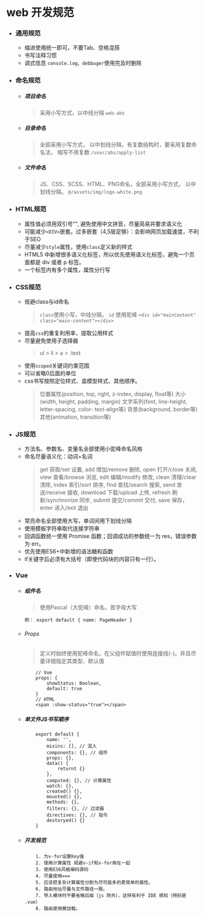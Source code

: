 # web 开发规范
* ### **通用规范** ###
  + 缩进使用统一即可，不要Tab、空格混搭
  + 书写注释习惯
  + 调式信息 `console.log、debbuger`使用完及时删除


* ### **命名规范** ###
  + ##### 项目命名
    >采用小写方式，以中线分隔
    ``` web-abs ```
  + ##### 目录命名
    >全部采用小写方式， 以中划线分隔，有复数结构时，要采用复数命名法， 缩写不用复数
    ``` /user/abs/apply-list ```
  + ##### 文件命名
    > JS、CSS、SCSS、HTML、PNG命名，全部采用小写方式， 以中划线分隔。
    ``` @/assets/img/logo-white.png ```


* ### **HTML规范** ###
    + 属性值必须用双引号"", 避免使用中文拼音，尽量简易并要求语义化
    + 可能减少```<DIV>```嵌套。过多嵌套（4,5层足够）：会影响网页加载速度，不利于SEO
    + 尽量减少```style```属性，使用```class```定义新的样式
    + HTML5 中新增很多语义化标签，所以优先使用语义化标签，避免一个页面都是 div 或者 p 标签。
    + 一个标签内有多个属性，属性分行写

* ### **CSS规范** ###
    + 规避class与id命名
      > ```class```使用小写，中线分隔，
      > ```id``` 使用驼峰
      > ``` <div id="mainContent" class="main-content"></div> ```
    + 提高```css```的重复利用率，提取公用样式
    + 尽量避免使用子选择器
        > ul > li > a > .text
    + 使用```scoped```关键词约束范围
    + 可以省略0后面的单位
    + css书写按照定位样式、盒模型样式、其他顺序。
        > 位置属性(position, top, right, z-index, display, float等)
        > 大小(width, height, padding, margin)
        文字系列(font, line-height, letter-spacing, color- text-align等)
        背景(background, border等)
        其他(animation, transition等)


* ### **JS规范** ###
  + 方法名、参数名、变量名全部使用小驼峰命名风格
  + 命名尽量语义化：动词+名词
    >   get 获取/set 设置,
        add 增加/remove 删除,
        open 打开/close 关闭,
        view 查看/browse 浏览,
        edit 编辑/modify 修改,
        clean 清理/clear 清除,
        index 索引/sort 排序,
        find 查找/search 搜索,
        send 发送/receive 接收,
        download 下载/upload 上传,
        refresh 刷新/synchronize 同步,
        submit 提交/commit 交付, save 保存，
        enter 进入/exit 退出
  + 常亮命名全部使用大写，单词间用下划线分隔
  + 使用模板字符串取代连接字符串
  + 回调函数统一使用 Promise 函数；回调成功的参数统一为 res，错误参数为 err。
  + 优先使用ES6+中新增的语法糖和函数
  + if关键字后必须有大括号（即使代码块的内容只有一行）。



* ### **Vue** ###
  + ##### 组件名 ######
    > 使用Pascal（大驼峰）命名，首字母大写
    ```
    例： export default { name: PageHeader }
    ```
  + ###### Props ######
    > 定义时始终使用驼峰命名，在父组件赋值时使用连接线(-)。并且尽量详细指定其类型、默认值
    ```
        // Vue
        props: {
            showStatus: Boolean,
            default: true
        }
        // HTML
        <span :show-status="true"></span>
    ```
  + ##### 单文件JS书写顺序 #####
    ```
        export default {
            name: '',
            mixins: [], // 混入
            components: {}, // 组件
            props: {},
            data() {
                returnt {}
            },
            computed: {}, // 计算属性
            watch: {},
            created() {},
            mounted() {},
            methods: {},
            filters: {}, // 过滤器
            directives: {}, // 指令
            destoryed() {}
        }
    ```
  + ##### 开发规范 #####
    ```
        1. 为v-for设置Key值
        2. 使用计算属性 规避v-if和v-for用在一起
        3. 使用ES6风格编码源码
        4. 尽量使用===
        5. 应该把复杂计算属性分割为尽可能多的更简单的属性。
        6. 路由地址尽量与文件路径一致。
        7. 导入模块时不要省略后缀（js 除外），这样有利于 IDE 感知（特别是 .vue）
        8. 路由使用懒加载。
    ```
